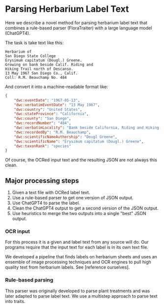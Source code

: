 # Parsing Herbarium Label Text

Here we describe a novel method for parsing herbarium label text that combines a rule-based parser (FloraTraiter) with a large language model (ChatGPT4).

The task is take text like this:
```
Herbarium of
San Diego State College
Erysimum capitatum (Dougl.) Greene.
Growing on bank beside Calif. Riding and
Hiking Trail north of Descanso.
13 May 1967 San Diego Co., Calif.
Coll: R.M. Beauchamp No. 484
```
And convert it into a machine-readable format like:
```json
{
    "dwc:eventDate": "1967-05-13",
    "dwc:verbatimEventDate": "13 May 1967",
    "dwc:country": "United States",
    "dwc:stateProvince": "California",
    "dwc:county": "San Diego",
    "dwc:recordNumber": "484",
    "dwc:verbatimLocality": "Bank beside California, Riding and Hiking Trail north of Descanso",
    "dwc:recordedBy": "R.M. Beauchamp",
    "dwc:scientificNameAuthorship": "Dougl Greene",
    "dwc:scientificName": "Erysimum capitatum (Dougl.) Greene",
    "dwc:taxonRank": "species"
}
```
Of course, the OCRed input text and the resulting JSON are not always this clean.

## Major processing steps

1. Given a text file with OCRed label text.
2. Use a rule-based parser to get one version of JSON output.
3. Use ChatGPT4 to parse the label.
4. Clean the ChatGPT4 output to get a second version of the JSON output.
5. Use heuristics to merge the two outputs into a single "best" JSON output.

### OCR input

For this process it is a given and label text from any source will do. Our programs require that the input text for each label is in its own text file.

We developed a pipeline that finds labels on herbarium sheets and uses an ensemble of image processing techniques and OCR engines to pull high quality text from herbarium labels. See [reference ourselves].

### Rule-based parsing

This parser was originally developed to parse plant treatments and was later adapted to parse label text. We use a multistep approach to parse text into traits.
